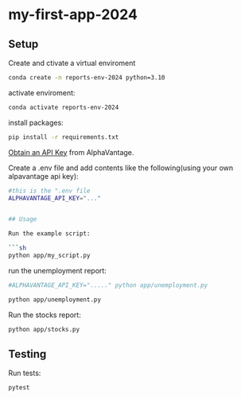 # my-first-app-2024

## Setup

Create and ctivate a virtual enviroment


```sh
conda create -n reports-env-2024 python=3.10
``` 

activate enviroment:

```sh
conda activate reports-env-2024
```



install packages:

```sh
pip install -r requirements.txt
```

[Obtain an API Key](https://www.alphavantage.co/support/#api-key) from AlphaVantage.


Create a .env file and add contents like the following(using your own alpavantage api key):

```sh
#this is the ".env file
ALPHAVANTAGE_API_KEY="..."


## Usage

Run the example script:

```sh
python app/my_script.py
```



run the unemployment report:

```sh
#ALPHAVANTAGE_API_KEY="....." python app/unemployment.py

python app/unemployment.py
```


Run the stocks report:

```sh
python app/stocks.py
```


## Testing

Run tests:

```sh
pytest
```

